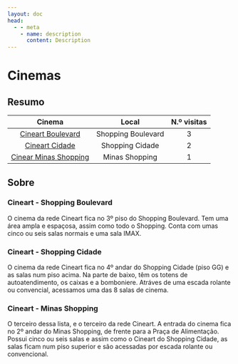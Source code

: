 ```yaml
---
layout: doc
head:
  - - meta
    - name: description
      content: Description
---
```


# Cinemas

## Resumo

|Cinema|Local|N.º visitas|
|:---:|:---:|:---:|
|[Cineart Boulevard](#cineart-boulevard)|Shopping Boulevard|3|
|[Cineart Cidade](#cineart-cidade)|Shopping Cidade|2|
|[Cinear Minas Shopping](#cineart-minas-shopping)|Minas Shopping|1|

## Sobre

<!-- TODO - Fazer tabela com notas nos critérios avaliados -->

### Cineart - Shopping Boulevard

O cinema da rede Cineart fica no 3º piso do Shopping Boulevard. Tem uma área ampla e espaçosa, assim como todo o Shopping. Conta com umas cinco ou seis salas normais e uma sala IMAX.

### Cineart - Shopping Cidade

O cinema da rede Cineart fica no 4º andar do Shopping Cidade (piso GG) e as salas num piso acima. Na parte de baixo, têm os totens de autoatendimento, os caixas e a bomboniere. Atráves de uma escada rolante ou convencial, acessamos uma das 8 salas de cinema.

### Cineart - Minas Shopping

O terceiro dessa lista, e o terceiro da rede Cineart. A entrada do cinema fica no 2º andar do Minas Shopping, de frente para a Praça de Alimentação. Possui cinco ou seis salas e assim como o Cineart do Shopping Cidade, as salas ficam num piso superior e são acessadas por escada rolante ou convencional.
